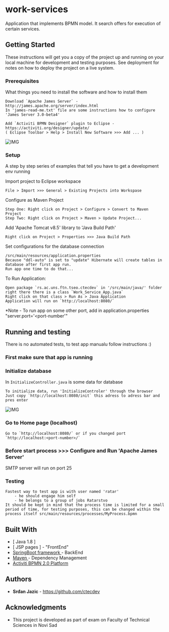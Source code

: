# work-services

Application that implements BPMN model.
It search offers for execution of certain services.

## Getting Started

These instructions will get you a copy of the project up and running on your local machine for development and testing purposes. See deployment for notes on how to deploy the project on a live system.

### Prerequisites

What things you need to install the software and how to install them

```
Download `Apache James Server` - http://james.apache.org/server/index.html
In 'james-read-me.txt' file are some instructions how to configure 'James Server 3.0-beta4'
```
```
Add `Activiti BPMN Designer` plugin to Eclipse - https://activiti.org/designer/update/ 
( Eclipse Toolbar > Help > Install New Software >>> Add ... )
```
![IMG](https://github.com/ctecdev/work-services/tree/master/img/install_plugin.jpg)

### Setup

A step by step series of examples that tell you have to get a development env running

Import project to Eclipse workspace
```
File > Import >>> General > Existing Projects into Workspase
```

Configure as Maven Project

```
Step One: Right click on Project > Configure > Convert to Maven Project
Step Two: Right click on Project > Maven > Update Project...
```

Add 'Apache Tomcat v8.5' library to 'Java Build Path'
```
Right click on Project > Properties >>> Java Build Path
```

Set configurations for the database connection
```
/src/main/resources/application.properties
Because "ddl-auto" is set to "update" Hibernate will create tables in database after first app run.
Run app one time to do that... 
```

To Run Application:
```
Open package `rs.ac.uns.ftn.tseo.ctecdev` in '/src/main/java/' folder 
right there there is a class `Work_Service_App.java`
Right click on that class > Run As > Java Application
Application will run on `http://localhost:8080/`
```
*Note - To run app on some other port, add in application.properties "server.port='<port-number'"

## Running and testing

There is no automated tests, to test app manualu follow instructions :)

### First make sure that app is running 

### Initialize database

In `InitializeController.java` is some data for database

```
To initialize data, run 'InitializeControler' through the browser
Just copy `http://localhost:8080/init` this adress to adress bar and pres enter
```
![IMG](https://github.com/ctecdev/work-services/tree/master/img/init_data.jpg)

### Go to Home page (localhost)
```
Go to `http://localhost:8080/` or if you changed port `http://localhost:<port-number>/`
```

### Before start process >>> Configure and Run 'Apache James Server'
SMTP server will run on port 25

### Testing
```
Fastest way to test app is with user named 'ratar'
	- he should engage him self
	- he belongs to a group of jobs Ratarstvo
It should be kept in mind that the process time is limited for a small period of time, for testing purposes, this can be changed within the process itself src/main/resources/processes/MyProcess.bpmn
```

## Built With 

* [ Java 1.8 ]
* [ JSP pages ] - "FrontEnd" 
* [ SpringBoot framework ](https://projects.spring.io/spring-boot/) - BackEnd
* [ Maven ](https://maven.apache.org/) - Dependency Management
* [ Activiti BPMN 2.0 Platform ](https://www.activiti.org/)

## Authors

* **Srđan Jazic** - https://github.com/ctecdev

## Acknowledgments

* This project is developed as part of exam on Faculty of Technical Sciences in Novi Sad
  
